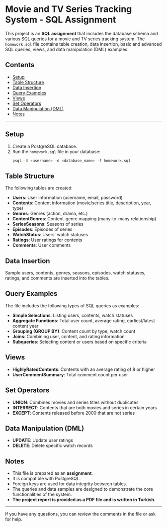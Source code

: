 # Movie and TV Series Tracking System - SQL Assignment

This project is an **SQL assignment** that includes the database schema and various SQL queries for a movie and TV series tracking system. The `homework.sql` file contains table creation, data insertion, basic and advanced SQL queries, views, and data manipulation (DML) examples.

## Contents

- [Setup](#setup)
- [Table Structure](#table-structure)
- [Data Insertion](#data-insertion)
- [Query Examples](#query-examples)
- [Views](#views)
- [Set Operators](#set-operators)
- [Data Manipulation (DML)](#data-manipulation-dml)
- [Notes](#notes)

---

## Setup

1. Create a PostgreSQL database.
2. Run the `homework.sql` file in your database:
   ```sh
   psql -U <username> -d <database_name> -f homework.sql
   ```

## Table Structure

The following tables are created:

- **Users**: User information (username, email, password)
- **Contents**: Content information (movie/series title, description, year, type)
- **Genres**: Genres (action, drama, etc.)
- **ContentGenres**: Content-genre mapping (many-to-many relationship)
- **SeriesSeasons**: Seasons of series
- **Episodes**: Episodes of series
- **WatchStatus**: Users' watch statuses
- **Ratings**: User ratings for contents
- **Comments**: User comments

## Data Insertion

Sample users, contents, genres, seasons, episodes, watch statuses, ratings, and comments are inserted into the tables.

## Query Examples

The file includes the following types of SQL queries as examples:

- **Simple Selections**: Listing users, contents, watch statuses
- **Aggregate Functions**: Total user count, average rating, earliest/latest content year
- **Grouping (GROUP BY)**: Content count by type, watch count
- **Joins**: Combining user, content, and rating information
- **Subqueries**: Selecting content or users based on specific criteria

## Views

- **HighlyRatedContents**: Contents with an average rating of 8 or higher
- **UserCommentSummary**: Total comment count per user

## Set Operators

- **UNION**: Combines movies and series titles without duplicates
- **INTERSECT**: Contents that are both movies and series in certain years
- **EXCEPT**: Contents released before 2000 that are not series

## Data Manipulation (DML)

- **UPDATE**: Update user ratings
- **DELETE**: Delete specific watch records

## Notes

- This file is prepared as an **assignment**.
- It is compatible with PostgreSQL.
- Foreign keys are used for data integrity between tables.
- The queries and data samples are designed to demonstrate the core functionalities of the system.
- **The project report is provided as a PDF file and is written in Turkish.**

---

If you have any questions, you can review the comments in the file or ask for help.
